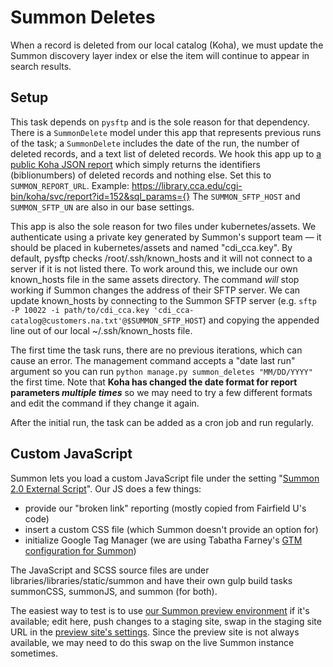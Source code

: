 # Summon Deletes

When a record is deleted from our local catalog (Koha), we must update the Summon discovery layer index or else the item will continue to appear in search results.

## Setup

This task depends on `pysftp` and is the sole reason for that dependency. There is a `SummonDelete` model under this app that represents previous runs of the task; a `SummonDelete` includes the date of the run, the number of deleted records, and a text list of deleted records. We hook this app up to [a public Koha JSON report](https://library-staff.cca.edu/cgi-bin/koha/reports/guided_reports.pl?reports=152&phase=Edit%20SQL) which simply returns the identifiers (biblionumbers) of deleted records and nothing else. Set this to `SUMMON_REPORT_URL`. Example: https://library.cca.edu/cgi-bin/koha/svc/report?id=152&sql_params={} The `SUMMON_SFTP_HOST` and `SUMMON_SFTP_UN` are also in our base settings.

This app is also the sole reason for two files under kubernetes/assets. We authenticate using a private key generated by Summon's support team — it should be placed in kubernetes/assets and named "cdi_cca.key". By default, pysftp checks /root/.ssh/known_hosts and it will not connect to a server if it is not listed there. To work around this, we include our own known_hosts file in the same assets directory. The command _will_ stop working if Summon changes the address of their SFTP server. We can update known_hosts by connecting to the Summon SFTP server (e.g. `sftp -P 10022 -i path/to/cdi_cca.key 'cdi_cca-catalog@customers.na.txt'@$SUMMON_SFTP_HOST`) and copying the appended line out of our local ~/.ssh/known_hosts file.

The first time the task runs, there are no previous iterations, which can cause an error. The management command accepts a "date last run" argument so you can run `python manage.py summon_deletes "MM/DD/YYYY"` the first time. Note that **Koha has changed the date format for report parameters _multiple times_** so we may need to try a few different formats and edit the command if they change it again.

After the initial run, the task can be added as a cron job and run regularly.

## Custom JavaScript

Summon lets you load a custom JavaScript file under the setting "[Summon 2.0 External Script](https://customize.summon.serialssolutions.com/settings#Summon20ExternalScript)". Our JS does a few things:

- provide our "broken link" reporting (mostly copied from Fairfield U's code)
- insert a custom CSS file (which Summon doesn't provide an option for)
- initialize Google Tag Manager (we are using Tabatha Farney's [GTM configuration for Summon](https://github.com/tabathafarney/GoogleTagManager-Summon))

The JavaScript and SCSS source files are under libraries/libraries/static/summon and have their own gulp build tasks summonCSS, summonJS, and summon (for both).

The easiest way to test is to use [our Summon preview environment](https://cca.preview.summon.serialssolutions.com) if it's available; edit here, push changes to a staging site, swap in the staging site URL in the [preview site's settings](https://customize.preview.summon.serialssolutions.com/settings#Summon20ExternalScript). Since the preview site is not always available, we may need to do this swap on the live Summon instance sometimes.
